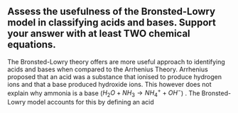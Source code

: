 ## Assess the usefulness of the Bronsted-Lowry model in classifying acids and bases. Support your answer with at least TWO chemical equations.
The Bronsted-Lowry theory offers are more useful approach to identifying acids and bases when compared to the Arrhenius Theory. Arrhenius proposed that an acid was a substance that ionised to produce hydrogen ions and that a base produced hydroxide ions. This however does not explain why ammonia is a base ($H_2O + NH_3 \rightarrow NH_4^+ + OH^-$) . The Bronsted-Lowry model accounts for this by defining an acid